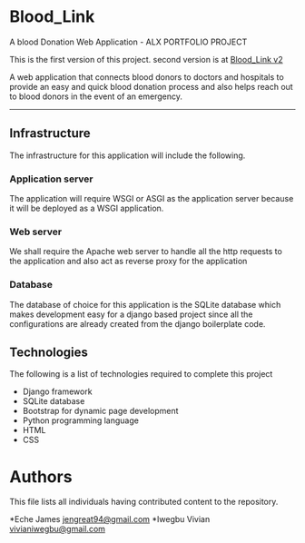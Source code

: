 # Blood_Link
A blood Donation Web Application - ALX PORTFOLIO PROJECT

This is the first version of this project. second version is at [Blood_Link v2](https://github.com/James0711/Blood_Link_v2) 

A web application that connects blood donors to doctors and hospitals to provide an easy and quick blood donation process and also helps reach out to blood donors in the event of an emergency.

---

## Infrastructure
The infrastructure for this application will include the following.
### Application server
The application will require WSGI or ASGI as the application server because it will be deployed as a WSGI application.
### Web server
We shall require the Apache web server to handle all the http requests to the application and also act as reverse proxy for the application
### Database
The database of choice for this application is the SQLite database which makes development easy for a django based project since all the configurations are already created from the django boilerplate code.

## Technologies
The following is a list of technologies required to complete this project
* Django framework
* SQLite database
* Bootstrap for dynamic page development
* Python programming language
* HTML
* CSS
# Authors
This file lists all individuals having contributed content to the repository.

*Eche James <jengreat94@gmail.com>
*Iwegbu Vivian <vivianiwegbu@gmail.com>
